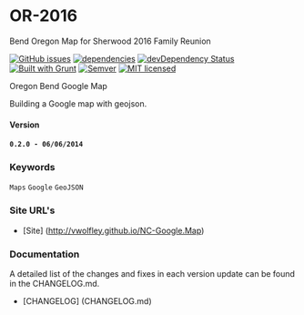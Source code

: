 # OR-2016 #
Bend Oregon Map for Sherwood 2016 Family Reunion

[![GitHub issues](https://img.shields.io/github/issues/vwolfley/OR-2016.svg)](https://github.com/vwolfley/OR-2016)
[![dependencies](https://david-dm.org/vwolfley/OR-2016.png)](https://david-dm.org/vwolfley/OR-2016)
[![devDependency Status](https://david-dm.org/vwolfley/OR-2016/dev-status.png)](https://david-dm.org/vwolfley/OR-2016)
[![Built with Grunt](https://cdn.gruntjs.com/builtwith.png)](http://gruntjs.com/)
[![Semver](http://img.shields.io/SemVer/2.0.0.png)](http://semver.org/spec/v2.0.0.html)
[![MIT licensed](https://img.shields.io/badge/license-MIT-blue.svg)](https://opensource.org/licenses/MIT)

Oregon Bend Google Map

Building a Google map with geojson.

#### Version

#### `0.2.0 - 06/06/2014`

### Keywords

`Maps` `Google` `GeoJSON`

### Site URL's
* [Site] (http://vwolfley.github.io/NC-Google.Map)

### Documentation

A detailed list of the changes and fixes in each version update can be found in the CHANGELOG.md.

* [CHANGELOG] (CHANGELOG.md)